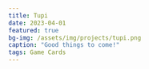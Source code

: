 ```yaml
---
title: Tupi
date: 2023-04-01
featured: true
bg-img: /assets/img/projects/tupi.png
caption: "Good things to come!"
tags: Game Cards
---
```



